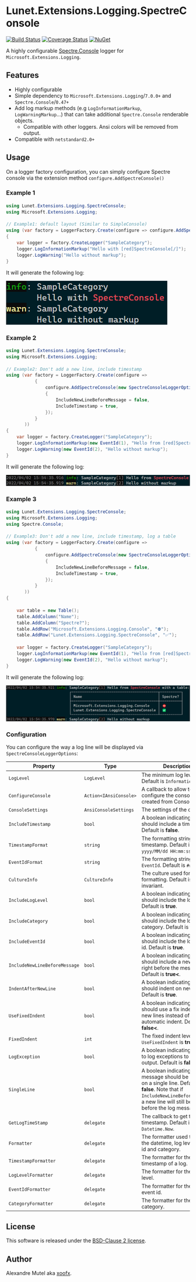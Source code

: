 # Lunet.Extensions.Logging.SpectreConsole
[![Build Status](https://github.com/lunet-io/Lunet.Extensions.Logging.SpectreConsole/workflows/ci/badge.svg?branch=main)](https://github.com/lunet-io/Lunet.Extensions.Logging.SpectreConsole/actions) [![Coverage Status](https://coveralls.io/repos/github/lunet-io/Lunet.Extensions.Logging.SpectreConsole/badge.svg?branch=main)](https://coveralls.io/github/lunet-io/Lunet.Extensions.Logging.SpectreConsole?branch=main) [![NuGet](https://img.shields.io/nuget/v/Lunet.Extensions.Logging.SpectreConsole.svg)](https://www.nuget.org/packages/Lunet.Extensions.Logging.SpectreConsole/)

A highly configurable [Spectre.Console](https://github.com/spectreconsole/spectre.console/) logger for `Microsoft.Extensions.Logging`.

## Features
- Highly configurable
- Simple dependency to `Microsoft.Extensions.Logging`/`7.0.0+` and `Spectre.Console`/`0.47+`
- Add log markup methods (e.g `LogInformationMarkup`, `LogWarningMarkup`...) that can take additional `Spectre.Console` renderable objects.
  - Compatible with other loggers. Ansi colors will be removed from output.
- Compatible with `netstandard2.0+`

## Usage

On a logger factory configuration, you can simply configure Spectre console via the extension method `configure.AddSpectreConsole()`

### Example 1

```c#
using Lunet.Extensions.Logging.SpectreConsole;
using Microsoft.Extensions.Logging;

// Example1: default layout (Similar to SimpleConsole)
using (var factory = LoggerFactory.Create(configure => configure.AddSpectreConsole()))
{
    var logger = factory.CreateLogger("SampleCategory");
    logger.LogInformationMarkup("Hello with [red]SpectreConsole[/]");
    logger.LogWarning("Hello without markup");
}
```

It will generate the following log:

![Example 1](https://raw.githubusercontent.com/lunet-io/Lunet.Extensions.Logging.SpectreConsole/main/img/example1.png)

### Example 2

```c#
using Lunet.Extensions.Logging.SpectreConsole;
using Microsoft.Extensions.Logging;

// Example2: Don't add a new line, include timestamp
using (var factory = LoggerFactory.Create(configure =>
           {
               configure.AddSpectreConsole(new SpectreConsoleLoggerOptions()
               {
                   IncludeNewLineBeforeMessage = false,
                   IncludeTimestamp = true,
               });
           }
       ))
{
    var logger = factory.CreateLogger("SampleCategory");
    logger.LogInformationMarkup(new EventId(1), "Hello from [red]SpectreConsole[/]");
    logger.LogWarning(new EventId(2), "Hello without markup");
}
```

It will generate the following log:

![Example 2](https://raw.githubusercontent.com/lunet-io/Lunet.Extensions.Logging.SpectreConsole/main/img/example2.png)

### Example 3

```c#
using Lunet.Extensions.Logging.SpectreConsole;
using Microsoft.Extensions.Logging;
using Spectre.Console;

// Example3: Don't add a new line, include timestamp, log a table
using (var factory = LoggerFactory.Create(configure =>
           {
               configure.AddSpectreConsole(new SpectreConsoleLoggerOptions()
               {
                   IncludeNewLineBeforeMessage = false,
                   IncludeTimestamp = true,
               });
           }
       ))
{

    var table = new Table();
    table.AddColumn("Name");
    table.AddColumn("Spectre?");
    table.AddRow("Microsoft.Extensions.Logging.Console", "⛔");
    table.AddRow("Lunet.Extensions.Logging.SpectreConsole", "✅");
    
    var logger = factory.CreateLogger("SampleCategory");
    logger.LogInformationMarkup(new EventId(1), "Hello from [red]SpectreConsole[/] with a table:", table);
    logger.LogWarning(new EventId(2), "Hello without markup");
}
```

It will generate the following log:

![Example 3](https://raw.githubusercontent.com/lunet-io/Lunet.Extensions.Logging.SpectreConsole/main/img/example3.png)


### Configuration

You can configure the way a log line will be displayed via `SpectreConsoleLoggerOptions`:

| Property                          | Type                   | Description |
|-----------------------------------|------------------------|-------------|
| `LogLevel`                        | `LogLevel`             | The minimum log level to log. Default is `Information`            
| `ConfigureConsole`                | `Action<IAnsiConsole>` | A callback to allow to configure the console once created from ConsoleSettn
| `ConsoleSettings`                 | `AnsiConsoleSettings`  | The settings of the console.
| `IncludeTimestamp`                | `bool`                 | A boolean indicating if the log should include a timestamp. Default is **false**.
| `TimestampFormat`                 | `string`               | The formatting string for the timestamp. Default is `yyyy/MM/dd HH:mm:ss.fff`.
| `EventIdFormat`                   | `string`               | The formatting string for the `EventId`. Default is `####`.
| `CultureInfo`                     | `CultureInfo`          | The culture used for formatting. Default is invariant.
| `IncludeLogLevel`                 | `bool`                 | A boolean indicating if the log should include the log level. Default is **true**.
| `IncludeCategory`                 | `bool`                 | A boolean indicating if the log should include the log category. Default is **true**.
| `IncludeEventId`                  | `bool`                 | A boolean indicating if the log should include the log event id. Default is **true**.
| `IncludeNewLineBeforeMessage`     | `bool`                 | A boolean indicating if the log should include a new line right before the message. Default is **true<**.
| `IndentAfterNewLine`              | `bool`                 | A boolean indicating if the log should indent on new lines. Default is **true**.
| `UseFixedIndent`                  | `bool`                 | A boolean indicating if the log should use a fix indent on new lines instead of the automatic indent. Default is **false<**.
| `FixedIndent`                     | `int`                  | The fixed indent level if `UseFixedIndent` is **true**.
| `LogException`                    | `bool`                 | A boolean indicating whether to log exceptions to the output. Default is **false**.
| `SingleLine`                      | `bool`                 | A boolean indicating if the log message should be emitted on a single line. Default is **false**. Note that if `IncludeNewLineBeforeMessage`, a new line will still be emitted before the log message.
| `GetLogTimeStamp`                 | `delegate`             | The callback to get the log timestamp. Default is `Datetime.Now`.
| `Formatter`                       | `delegate`             | The formatter used to format the datetime, log level, event id and category.
| `TimestampFormatter`              | `delegate`             | The formatter for the timestamp of a log.
| `LogLevelFormatter`               | `delegate`             | The formatter for the log level.
| `EventIdFormatter`                | `delegate`             | The formatter for the log event id.
| `CategoryFormatter`               | `delegate`             | The formatter for the log category.

## License

This software is released under the [BSD-Clause 2 license](https://opensource.org/licenses/BSD-2-Clause). 

## Author

Alexandre Mutel aka [xoofx](https://xoofx.github.io).
